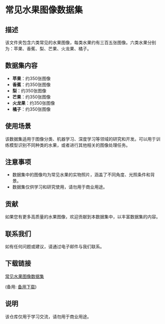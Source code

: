 # 常见水果图像数据集

## 描述
该文件夹包含六类常见的水果图像，每类水果约有三百五张图像。六类水果分别为：苹果、香蕉、梨、芒果、火龙果、橘子。

## 数据集内容
- **苹果**：约350张图像
- **香蕉**：约350张图像
- **梨**：约350张图像
- **芒果**：约350张图像
- **火龙果**：约350张图像
- **橘子**：约350张图像

## 使用场景
该数据集适用于图像分类、机器学习、深度学习等领域的研究和开发。可以用于训练模型识别不同种类的水果，或者进行其他相关的图像处理任务。

## 注意事项
- 数据集中的图像均为常见水果的实物照片，涵盖了不同角度、光照条件和背景。
- 数据集仅供学习和研究使用，请勿用于商业用途。

## 贡献
如果您有更多高质量的水果图像，欢迎贡献到本数据集中，以丰富数据集的内容。

## 联系我们
如有任何问题或建议，请通过电子邮件与我们联系。

## 下载链接
[常见水果图像数据集](https://pan.quark.cn/s/29ac9583d8d5) 

(备用: [备用下载](https://pan.baidu.com/s/1Hr9mNybwRFm3X5C1Efvlsg?pwd=1234))

## 说明

该仓库仅用于学习交流，请勿用于商业用途。
